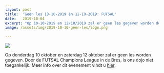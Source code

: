 ```yaml
---
layout: post
title:  "Geen les 10-10-2019 en 12-10-2019: FUTSAL"
date:   2019-10-04
excerpt: "Op 10-10-2019 en 12/10/2019 zal er geen les gegeven worden door het FUTSAL evenement."
image: /assets/img/2019-10-10-geen-les/logo.png

---
```

<div class="container">
    <div class="row">
        <div class="col-md-2">
            <img class="img-fluid mx-auto" src="{{'/assets/img/2019-10-10-geen-les/logo.png' | absoluteurl}}">
        </div>
        <div class="col-md-10">
            <p>
            Op donderdag 10 oktober en zaterdag 12 oktober zal er geen les worden gegeven. Door de FUTSAL Champions League in de Bres, is ons dojo niet toegankelijk. Meer info over dit evenement vindt u <a href="https://www.persinfo.org/nl/nieuws/artikel/stad-halle-en-futsal-project-halle-gooik-slaan-handen-in-elkaar-voor-main-round-champions-league/40458">hier</a>.
            </p>
        </div>
    </div>
</div>